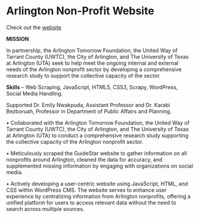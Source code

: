 # Arlington Non-Profit Website

Check out the [website][website-url]

[website-url]: https://nparlington-research.uta.edu/nonprofits/

**MISSION**

In partnership, the Arlington Tomorrow Foundation, the United Way of Tarrant County (UWTC), the City of Arlington, and The University of Texas at Arlington (UTA) seek to help meet the ongoing internal and external needs of the Arlington nonprofit sector by developing a comprehensive research study to support the collective capacity of the sector.


**Skills** – Web Scraping, JavaScript, HTML5, CSS3, Scrapy, WordPress, Social Media Handling.

Supported Dr. Emily Nwakpuda, Assistant Professor and Dr. Karabi Bezboruah, Professor in Department of Public Affairs and Planning.

•	Collaborated with the Arlington Tomorrow Foundation, the United Way of Tarrant County (UWTC), the City of Arlington, and The University of Texas at Arlington (UTA) to conduct a comprehensive research study supporting the collective capacity of the Arlington nonprofit sector.

•	Meticulously scraped the GuideStar website to gather information on all nonprofits around Arlington, cleaned the data for accuracy, and supplemented missing information by engaging with organizations on social media. 

•	Actively developing a user-centric website using JavaScript, HTML, and CSS within WordPress CMS. The website serves to enhance user experience by centralizing information from Arlington nonprofits, offering a unified platform for users to access relevant data without the need to search across multiple sources.
